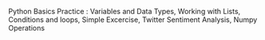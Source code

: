Python Basics Practice :
Variables and Data Types, 
Working with Lists, 
Conditions and loops, 
Simple Excercise, 
Twitter Sentiment Analysis, 
Numpy Operations
